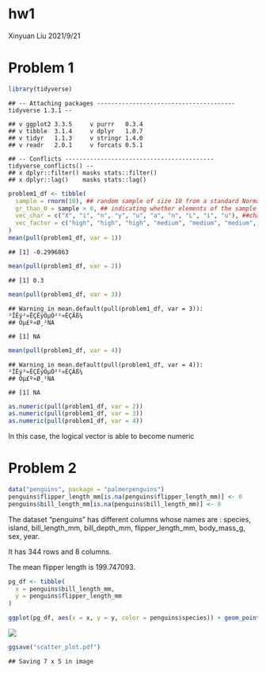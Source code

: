 hw1
================
Xinyuan Liu
2021/9/21

# Problem 1

``` r
library(tidyverse)
```

    ## -- Attaching packages --------------------------------------- tidyverse 1.3.1 --

    ## v ggplot2 3.3.5     v purrr   0.3.4
    ## v tibble  3.1.4     v dplyr   1.0.7
    ## v tidyr   1.1.3     v stringr 1.4.0
    ## v readr   2.0.1     v forcats 0.5.1

    ## -- Conflicts ------------------------------------------ tidyverse_conflicts() --
    ## x dplyr::filter() masks stats::filter()
    ## x dplyr::lag()    masks stats::lag()

``` r
problem1_df <- tibble(
  sample = rnorm(10), ## random sample of size 10 from a standard Normal distribution
  gr_than_0 = sample > 0, ## indicating whether elements of the sample are greater than 0
  vec_char = c("X", "i", "n", "y", "u", "a", "n", "L", "i", "u"), ##character vector with length = 10
  vec_factor = c("high", "high", "high", "medium", "medium", "medium", "low", "low", "low", "low") ## factor vector of length 10 with 3 levels 
)
mean(pull(problem1_df, var = 1))
```

    ## [1] -0.2996863

``` r
mean(pull(problem1_df, var = 2))
```

    ## [1] 0.3

``` r
mean(pull(problem1_df, var = 3))
```

    ## Warning in mean.default(pull(problem1_df, var = 3)): ²ÎÊý²»ÊÇÊýÖµÒ²²»ÊÇÂß¼­
    ## Öµ£º»Ø¸²NA

    ## [1] NA

``` r
mean(pull(problem1_df, var = 4))
```

    ## Warning in mean.default(pull(problem1_df, var = 4)): ²ÎÊý²»ÊÇÊýÖµÒ²²»ÊÇÂß¼­
    ## Öµ£º»Ø¸²NA

    ## [1] NA

``` r
as.numeric(pull(problem1_df, var = 2))
as.numeric(pull(problem1_df, var = 3))
as.numeric(pull(problem1_df, var = 4))
```

In this case, the logical vector is able to become numeric

# Problem 2

``` r
data("penguins", package = "palmerpenguins")
penguins$flipper_length_mm[is.na(penguins$flipper_length_mm)] <- 0
penguins$bill_length_mm[is.na(penguins$bill_length_mm)] <- 0
```

The dataset “penguins” has different columns whose names are : species,
island, bill\_length\_mm, bill\_depth\_mm, flipper\_length\_mm,
body\_mass\_g, sex, year.

It has 344 rows and 8 columns.

The mean flipper length is 199.747093.

``` r
pg_df <- tibble(
  x = penguins$bill_length_mm,
  y = penguins$flipper_length_mm
)

ggplot(pg_df, aes(x = x, y = y, color = penguins$species)) + geom_point()
```

![](hw1_files/figure-gfm/penguins_scatterplot-1.png)<!-- -->

``` r
ggsave("scatter_plot.pdf")
```

    ## Saving 7 x 5 in image

